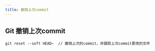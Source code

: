 ```yaml
---
title: 撤销上次commit
---
```

## Git 撤销上次commit

```shell
git reset --soft HEAD~  // 撤销上次的commit，并跟踪上次commit更改的文件 
```
